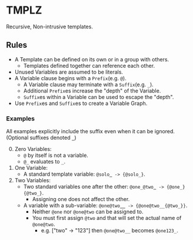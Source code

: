 # TMPLZ

Recursive, Non-intrusive templates.

## Rules

* A Template can be defined on its own or in a group with others.
  * Templates defined together can reference each other.
* Unused Variables are assumed to be literals.
* A Variable clause begins with a `Prefix`(e.g. `@`).
  * A Variable clause may terminate with a `Suffix`(e.g. `_`).
  * Additional `Prefix`es increase the "depth" of the Variable.
  * `Suffix`es within a Variable can be used to escape the "depth".
* Use `Prefix`es and `Suffix`es to create a Variable Graph. 

### Examples

All examples explicitly include the suffix even when it can be ignored. (Optional suffixes denoted `‗`)

0. Zero Variables:
   * `@` by itself is not a variable.
   * `@_` evaluates to `_`.
1. One Variable:
   * A standard template variable: `@solo‗ -> {@solo_}`.
2. Two Variables:
   * Two standard variables one after the other: `@one_@two‗ -> {@one_}{@two_}`.
     * Assigning one does not affect the other.
   * A variable with a sub-variable: `@one@two‗‗ -> {@one@two__{@two_}}`.
     * Neither `@one` nor `@one@two` can be assigned to.
     * You must first assign `@two` and that will set the actual name of `@one@two`.
       * e.g. ["two" -> "123"] then `@one@two__` becomes `@one123_`.
